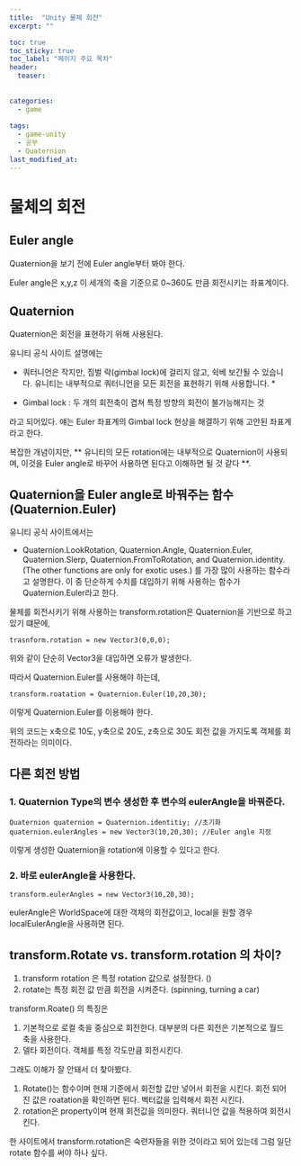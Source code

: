 ```yaml
---
title:  "Unity 물체 회전"
excerpt: ""

toc: true
toc_sticky: true
toc_label: "페이지 주요 목차"
header:
  teaser: 
  
  
categories:
  - game
  
tags:
  - game-unity
  - 공부
  - Quaternion
last_modified_at: 
---
```


물체의 회전
===========

## Euler angle

Quaternion을 보기 전에 Euler angle부터 봐야 한다.

Euler angle은 x,y,z 이 세개의 축을 기준으로 0~360도 만큼 회전시키는 좌표계이다.

## Quaternion

Quaternion은 회전을 표현하기 위해 사용된다.

유니티 공식 사이트 설명에는 

* 쿼터니언은 작지만, 짐벌 락(gimbal lock)에 걸리지 않고, 쉭베 보간될 수 있습니다. 
유니티는 내부적으로 쿼터니언을 모든 회전을 표현하기 위해 사용합니다. *

* Gimbal lock : 두 개의 회전축이 겹쳐 특정 방향의 회전이 불가능해지는 것

라고 되어있다. 얘는 Euler 좌표계의 Gimbal lock 현상을 해결하기 위해 고안된 좌표계라고 한다.

복잡한 개념이지만, ** 유니티의 모든 rotation에는 내부적으로 Quaternion이 사용되며, 이것을
Euler angle로 바꾸어 사용하면 된다고 이해하면 될 것 같다 **.

## Quaternion을 Euler angle로 바꿔주는 함수 (Quaternion.Euler)

유니티 공식 사이트에서는 
* Quaternion.LookRotation, Quaternion.Angle, Quaternion.Euler, Quaternion.Slerp, Quaternion.FromToRotation, and Quaternion.identity. (The other functions are only for exotic uses.)
를 가장 많이 사용하는 함수라고 설명한다. 이 중 단순하게 수치를 대입하기 위해 사용하는 함수가 Quaternion.Euler라고 한다.

물체를 회전시키기 위해 사용하는 transform.rotation은 Quaternion을 기반으로 하고 있기 떄문에,

~~~
trasnform.rotation = new Vector3(0,0,0);
~~~

위와 같이 단순히 Vector3을 대입하면 오류가 발생한다.

따라서 Quaternion.Euler를 사용해야 하는데,

~~~
transform.roatation = Quaternion.Euler(10,20,30);
~~~
이렇게 Quaternion.Euler를 이용해야 한다.

위의 코드는 x축으로 10도, y축으로 20도, z축으로 30도 회전 값을 가지도록 객체를 회전하라는 의미이다.

## 다른 회전 방법

### 1. Quaternion Type의 변수 생성한 후 변수의 eulerAngle을 바꿔준다.
~~~
Quaternion quaternion = Quaternion.identitiy; //초기화
quaternion.eulerAngles = new Vector3(10,20,30); //Euler angle 지정
~~~

이렇게 생성한 Quaternion을 rotation에 이용할 수 있다고 한다.

### 2. 바로 eulerAngle을 사용한다.
~~~
transform.eulerAngles = new Vector3(10,20,30);
~~~

eulerAngle은 WorldSpace에 대한 객체의 회전값이고, local을 원할 경우 localEulerAngle을 사용하면 된다.

## transform.Rotate vs. transform.rotation 의 차이?

1. transform rotation 은 특정 rotation 값으로 설정한다. ()
2. rotate는 특정 회전 값 만큼 회전을 시켜준다. (spinning, turning a car)

transform.Roate() 의 특징은

1. 기본적으로 로컬 축을 중심으로 회전한다. 대부분의 다른 회전은 기본적으로 월드 축을 사용한다.
2. 델타 회전이다. 객체를 특정 각도만큼 회전시킨다.

그래도 이해가 잘 안돼서 더 찾아봤다.

1. Rotate()는 함수이며 현재 기준에서 회전할 값만 넣어서 회전을 시킨다. 회전 되어진 값은 roatation을 확인하면 된다. 벡터값을 입력해서 회전 시킨다.
2. rotation은 property이며 현재 회전값을 의미한다. 쿼터니언 값을 적용하여 회전시킨다.

한 사이트에서 transform.rotation은 숙련자들을 위한 것이라고 되어 있는데 그럼 일단 rotate 함수를 써야 하나 싶다.
